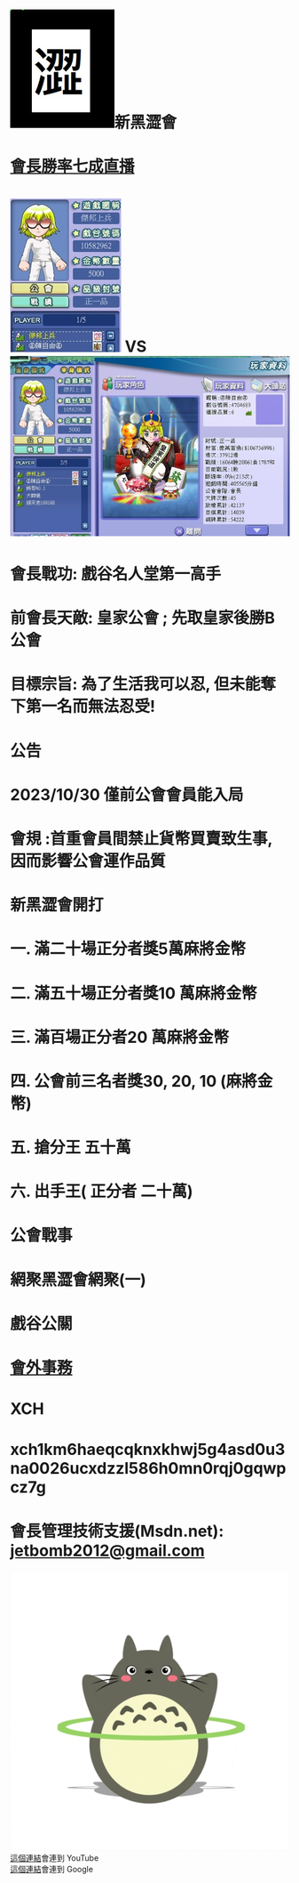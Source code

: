 #   <img src="flag.jpg">新黑澀會
# <a href="https://www.youtube.com/watch?v=U6ABwGPcILQ">會長勝率七成直播</a>
# <img src="war.jpg"> VS <img src="enemy1.jpg">
# 會長戰功: 戲谷名人堂第一高手
# 前會長天敵: 皇家公會 ; 先取皇家後勝B公會 
# 目標宗旨: 為了生活我可以忍, 但未能奪下第一名而無法忍受!
# 公告


# 2023/10/30 僅前公會會員能入局
# 會規 :首重會員間禁止貨幣買賣致生事, 因而影響公會運作品質
# 新黑澀會開打
# 一. 滿二十場正分者獎5萬麻將金幣
# 二. 滿五十場正分者獎10 萬麻將金幣
# 三. 滿百場正分者20 萬麻將金幣
# 四. 公會前三名者獎30, 20, 10 (麻將金幣)
# 五. 搶分王 五十萬
# 六. 出手王( 正分者 二十萬)
# 公會戰事
# 網聚黑澀會網聚(一)
# 戲谷公關
# <a href="mailto:tfftfftff7788@yahoo.com.tw">會外事務</a>
# XCH
# xch1km6haeqcqknxkhwj5g4asd0u3na0026ucxdzzl586h0mn0rqj0gqwpcz7g
# 會長管理技術支援(Msdn.net): jetbomb2012@gmail.com 
<img src="giphy.gif">
<a href="https://www.youtube.com/">這個連結</a>會連到 YouTube<br>
<a href="https://www.google.com/">這個連結</a>會連到 Google<br>




